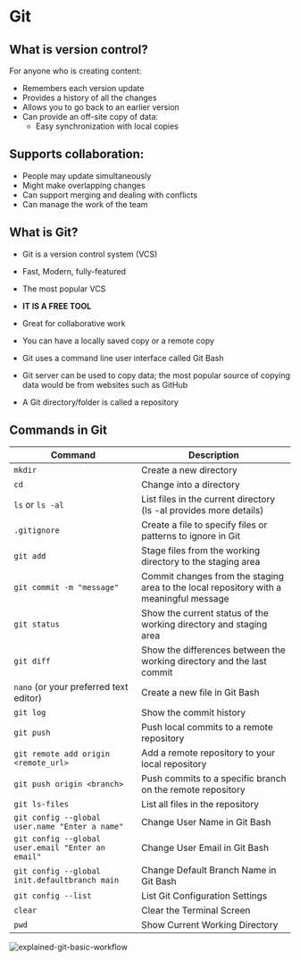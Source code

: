 # Git

## **What is version control?**

For anyone who is creating content:

* Remembers each version update
* Provides a history of all the changes
* Allows you to go back to an earlier version
* Can provide an off-site copy of data:
    * Easy synchronization with local copies

## **Supports collaboration:**

* People may update simultaneously
* Might make overlapping changes
* Can support merging and dealing with conflicts
* Can manage the work of the team

## **What is Git?**

* Git is a version control system (VCS)
* Fast, Modern, fully-featured
* The most popular VCS
* **IT IS A FREE TOOL**
* Great for collaborative work
* You can have a locally saved copy or a remote copy

* Git uses a command line user interface called Git Bash
* Git server can be used to copy data; the most popular source of copying data would be from websites such as GitHub

* A Git directory/folder is called a repository

## **Commands in Git**

| Command | Description |
|---|---|
| `mkdir` | Create a new directory |
| `cd` | Change into a directory |
| `ls` or `ls -al` | List files in the current directory (ls -al provides more details) |
| `.gitignore` | Create a file to specify files or patterns to ignore in Git |
| `git add` | Stage files from the working directory to the staging area |
| `git commit -m "message"` | Commit changes from the staging area to the local repository with a meaningful message |
| `git status` | Show the current status of the working directory and staging area |
| `git diff` | Show the differences between the working directory and the last commit |
| `nano` (or your preferred text editor) | Create a new file in Git Bash |
| `git log` | Show the commit history |
| `git push` | Push local commits to a remote repository |
| `git remote add origin <remote_url>` | Add a remote repository to your local repository |
| `git push origin <branch>` | Push commits to a specific branch on the remote repository |
| `git ls-files` | List all files in the repository |
| `git config --global user.name "Enter a name"` | Change User Name in Git Bash |
| `git config --global user.email "Enter an email"` | Change User Email in Git Bash |  
| `git config --global init.defaultbranch main` | Change Default Branch Name in Git Bash |
| `git config --list` | List Git Configuration Settings |
| `clear` | Clear the Terminal Screen |
| `pwd` | Show Current Working Directory |

![explained-git-basic-workflow](https://github.com/user-attachments/assets/8d0faa15-7d83-4bac-8dbe-4a0e4049f834)


